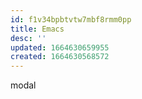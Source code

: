 ```yaml
---
id: f1v34bpbtvtw7mbf8rmm0pp
title: Emacs
desc: ''
updated: 1664630659955
created: 1664630568572
---
```


modal